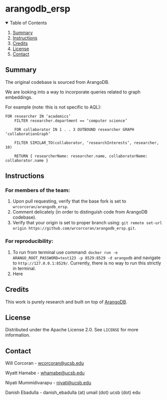 # arangodb_ersp

<!-- TABLE OF CONTENTS -->
<details open="open">
  <summary>Table of Contents</summary>
  <ol>
    <li>
      <a href="#summary">Summary</a>
    </li>
    <li><a href="#instructions">Instructions</a></li>
    <li><a href="#credits">Credits</a></li>
    <li><a href="#license">License</a></li>
    <li><a href="#contact">Contact</a></li>
  </ol>
</details>

<!-- ABOUT THE PROJECT -->

## Summary

The original codebase is sourced from ArangoDB.

We are looking into a way to incorporate queries related to graph embeddings. 

For example (note: this is not specific to AQL):
```
FOR researcher IN ‘academics’
	FILTER researcher.department == ‘computer science’

	FOR collaborator IN 1 . . 3 OUTBOUND researcher GRAPH ‘collaborationGraph’

	FILTER SIMILAR_TO(collaborator, ‘researchInterests’, researcher, 10)

	RETURN { researcherName: researcher.name, collaboratorName: collaborator.name }
```
<!-- Summary -->
## Instructions
### For members of the team:
1. Upon pull requesting, verify that the base fork is set to `wrcorcoran/arangodb_ersp`.
2. Comment delicately (in order to distinguish code from ArangoDB codebase).
3. Verify that your origin is set to proper branch using: ```git remote set-url origin https://github.com/wrcorcoran/arangodb_ersp.git```.

### For reproducibility:
1. To run from terminal use command: ```docker run -e ARANGO_ROOT_PASSWORD=test123 -p 8529:8529 -d arangodb``` and navigate to ```http://127.0.0.1:8529/```. Currently, there is no way to run this strictly in terminal.
2. Here


<!-- Credits -->
## Credits
This work is purely research and built on top of [ArangoDB](https://github.com/arangodb/arangodb).

<!-- LICENSE -->
## License

Distributed under the Apache License 2.0. See `LICENSE` for more information.

<!-- CONTACT -->
## Contact

Will Corcoran - wcorcoran@ucsb.edu

Wyatt Hamabe - whamabe@ucsb.edu

Niyati Mummidivarapu - niyati@ucsb.edu

Danish Ebadulla - danish_ebadulla (at) umail (dot) ucsb (dot) edu
